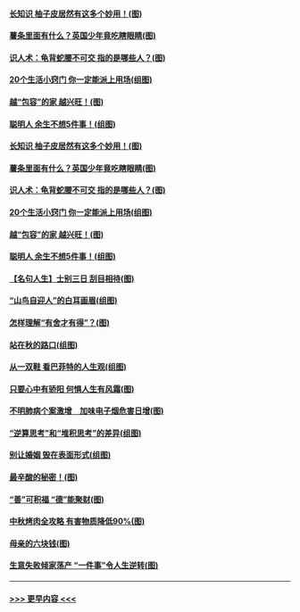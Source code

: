 #### [长知识 柚子皮居然有这多个妙用！(图)](../pages/p8/907425.md?t=09170444) 
#### [薯条里面有什么？英国少年竟吃瞎眼睛(图)](../pages/p8/907381.md?t=09170444) 
#### [识人术：龟背蛇腰不可交 指的是哪些人？(图)](../pages/p8/907503.md?t=09170444) 
#### [20个生活小窍门 你一定能派上用场(组图)](../pages/p8/907510.md?t=09170444) 
#### [越“包容”的家 越兴旺！(图)](../pages/p8/907328.md?t=09170444) 
#### [聪明人 余生不想5件事！(组图)](../pages/p8/907364.md?t=09170444) 
#### [长知识 柚子皮居然有这多个妙用！(图)](../pages/p8/907425.md?t=09170444) 
#### [薯条里面有什么？英国少年竟吃瞎眼睛(图)](../pages/p8/907381.md?t=09170444) 
#### [识人术：龟背蛇腰不可交 指的是哪些人？(图)](../pages/p8/907503.md?t=09170444) 
#### [20个生活小窍门 你一定能派上用场(组图)](../pages/p8/907510.md?t=09170444) 
#### [越“包容”的家 越兴旺！(图)](../pages/p8/907328.md?t=09170444) 
#### [聪明人 余生不想5件事！(组图)](../pages/p8/907364.md?t=09170444) 
#### [【名句人生】士别三日 刮目相待(图)](../pages/p8/906988.md?t=09170444) 
#### [“山鸟自迎人”的白耳画眉(组图)](../pages/p8/907332.md?t=09170444) 
#### [怎样理解“有舍才有得”？(图)](../pages/p8/906872.md?t=09170444) 
#### [站在秋的路口(组图)](../pages/p8/906914.md?t=09170444) 
#### [从一双鞋 看巴菲特的人生观(组图)](../pages/p8/907311.md?t=09170444) 
#### [只要心中有骄阳 何惧人生有风霜(图)](../pages/p8/907320.md?t=09170444) 
#### [不明肺病个案激增　加味电子烟危害日增(图)](../pages/p8/907307.md?t=09170444) 
#### [“逆算思考”和“堆积思考”的差异(组图)](../pages/p8/907229.md?t=09170444) 
#### [别让婚姻 毁在表面形式(组图)](../pages/p8/907118.md?t=09170444) 
#### [最辛酸的秘密！(图)](../pages/p8/906327.md?t=09170444) 
#### [“善”可积福 “德”能聚财(图)](../pages/p8/906906.md?t=09170444) 
#### [中秋烤肉全攻略 有害物质降低90%(图)](../pages/p8/907227.md?t=09170444) 
#### [母亲的六块钱(图)](../pages/p8/907107.md?t=09170444) 
#### [生意失败倾家荡产 “一件事”令人生逆转(图)](../pages/p8/907101.md?t=09170444) 

----
#### [ >>> 更早内容 <<< ](../indexes/p8-earlier.md)
